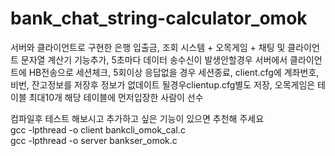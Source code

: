 # bank_chat_string-calculator_omok
서버와 클라이언트로 구현한 은행 입출금, 조회 시스템 + 오목게임 + 채팅 및 클라이언트 문자열 계산기 기능추가,
5초마다 데이터 송수신이 발생안할경우 서버에서 클라이언트에 HB전송으로 세션체크, 5회이상 응답없을 경우 세션종료,
client.cfg에 계좌번호, 비번, 잔고정보를 저장후 정보가 없데이트 될경우clientup.cfg별도 저장, 
오목게임은 테이블 최대10개 해당 테이블에 먼저입장한 사람이 선수 
 
컴파일후 테스트 해보시고 추가하고 싶은 기능이 있으면 추천해 주세요\
gcc -lpthread -o client bankcli_omok_cal.c\
gcc -lpthread -o server bankser_omok.c
